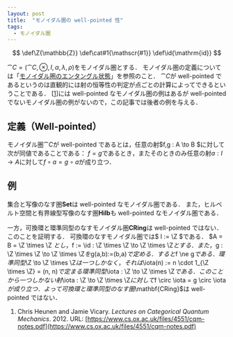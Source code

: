 ```yaml
---
layout: post
title:  "モノイダル圏の well-pointed 性"
tags:
  - モノイダル圏
---
```

$$
\def\Z{\mathbb{Z}}
\def\cat#1{\mathscr{#1}}
\def\id{\mathrm{id}}
$$

$\cat{C}=(\cat{C}, \otimes, I, \alpha, \lambda, \rho)$をモノイダル圏とする．
モノイダル圏の定義については「[モノイダル圏のエンタングル状態](/2018/10/13/entangle_state_of_monoidal_category.html)」を参照のこと．
$\cat{C}$が well-pointed であるというのは直観的には射の恒等性の判定が点ごとの計算によってできるということである．
[[1](#Heunen-Vicary)]には well-pointed なモノイダル圏の例はあるが well-pointed でないモノイダル圏の例がないので，この記事では後者の例を与える．

## 定義（Well-pointed）
モノイダル圏$\cat{C}$が well-pointed であるとは，任意の射$f,g : A \to B $に対して次が同値であることである：
$f=g$であるとき，またそのときのみ任意の射$a : I \to A$に対して$f \circ a = g \circ a$が成り立つ．

## 例
集合と写像のなす圏$\mathbf{Set}$は well-pointed なモノイダル圏である．
また，ヒルベルト空間と有界線型写像のなす圏$\mathbf{Hilb}$も well-pointed なモノイダル圏である．

一方，可換環と環準同型のなすモノイダル圏$\mathbf{CRing}$は well-pointed ではない．
このことを証明する．
可換環のなすモノイダル圏では$ I := \Z $である．
$A = B = \Z \times \Z $とし，$f := \id : \Z \times \Z \to \Z \times \Z$とする．
また，$g : \Z \times \Z \to \Z \times \Z$を$g(a,b):=(b,a)$で定める．
すると$f \ne g$である．
環準同型$\Z \to \Z \times \Z$は一つしかなく，それは$\iota(n) := n \cdot 1_{\Z \times \Z} = (n, n)$で定まる環準同型$\iota : \Z \to \Z \times \Z$である．
このことから一つしかない射$\iota : \Z \to \Z \times \Z$に対して$f \circ \iota = g \circ \iota$が成り立つ．
よって可換環と環準同型のなす圏$\mathbf{CRing}$は well-pointed ではない．

1. <a name="Heunen-Vicary"></a>Chris Heunen and Jamie Vicary. *Lectures on Categorical Quantum Mechanics*. 2012. URL: [https://www.cs.ox.ac.uk/files/4551/cqm-notes.pdf](https://www.cs.ox.ac.uk/files/4551/cqm-notes.pdf)
